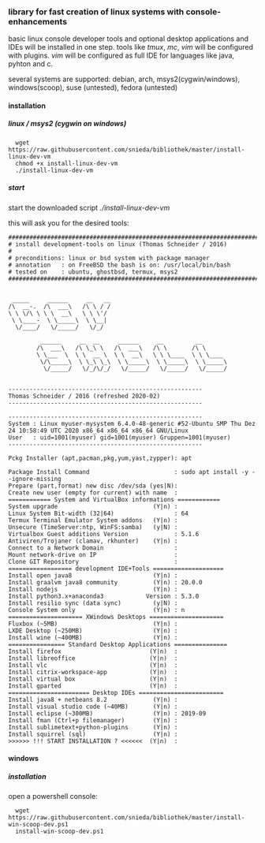 ### library for fast creation of linux systems with console-enhancements

basic linux console developer tools and optional desktop applications and IDEs will be installed in one step.
tools like *tmux*, *mc*, *vim* will be configured with plugins. *vim* will be configured as full IDE for languages like java, pyhton and c.

several systems are supported: debian, arch, msys2(cygwin/windows), windows(scoop), suse (untested), fedora (untested)

#### installation

##### linux / msys2 (cygwin on windows)

~~~~~~~~~~~~~~~~~~~~~~~~~~~~~~~~~~~~~~~~~~~~~~~~~~~~~~~
  wget https://raw.githubusercontent.com/snieda/bibliothek/master/install-linux-dev-vm
  chmod +x install-linux-dev-vm
  ./install-linux-dev-vm
~~~~~~~~~~~~~~~~~~~~~~~~~~~~~~~~~~~~~~~~~~~~~~~~~~~~~~~
  
##### start

start the downloaded script *./install-linux-dev-vm*

this will ask you for the desired tools:

~~~~~~~~~~~~~~~~~~~~~~~~~~~~~~~~~~~~~~~~~~~~~~~~~~~~~~~
##############################################################################
# install development-tools on linux (Thomas Schneider / 2016)
# 
# preconditions: linux or bsd system with package manager
# annotation   : on FreeBSD the bash is on: /usr/local/bin/bash
# tested on    : ubuntu, ghostbsd, termux, msys2
##############################################################################


 _____     ______     __   __  
/\  __-.  /\  ___\   /\ \ / /  
\ \ \/\ \ \ \  __\   \ \ \'/   
 \ \____-  \ \_____\  \ \__|   
  \/____/   \/_____/   \/_/    
                                                                                           
         ______     __  __     ______     __         __       
        /\  ___\   /\ \_\ \   /\  ___\   /\ \       /\ \      
        \ \___  \  \ \  __ \  \ \  __\   \ \ \____  \ \ \____ 
         \/\_____\  \ \_\ \_\  \ \_____\  \ \_____\  \ \_____\ 
          \/_____/   \/_/\/_/   \/_____/   \/_____/   \/_____/
                                                                                           

-------------------------------------------------------
Thomas Schneider / 2016 (refreshed 2020-02)
-------------------------------------------------------

-------------------------------------------------------
System : Linux myuser-mysystem 6.4.0-48-generic #52-Ubuntu SMP Thu Dez 24 10:58:49 UTC 2020 x86_64 x86_64 x86_64 GNU/Linux
User   : uid=1001(myuser) gid=1001(myuser) Gruppen=1001(myuser)
-------------------------------------------------------

Pckg Installer (apt,pacman,pkg,yum,yast,zypper): apt

Package Install Command                        : sudo apt install -y --ignore-missing 
Prepare (part,format) new disc /dev/sda (yes|N): 
Create new user (empty for current) with name  : 
============ System and VirtualBox informations ============
System upgrade                           (Y|n) : 
Linux System Bit-width (32|64)                 : 64
Termux Terminal Emulator System addons   (Y|n) : 
Unsecure (TimeServer:ntp, WinFS:samba)   (y|N) : 
Virtualbox Guest additions Version             : 5.1.6
Antiviren/Trojaner (clamav, rkhunter)    (Y|n) : 
Connect to a Network Domain                    : 
Mount network-drive on IP                      : 
Clone GIT Repository                           : 
================== development IDE+Tools ====================
Install open java8                       (Y|n) : 
Install graalvm java8 community          (Y|n) : 20.0.0
Install nodejs                           (Y|n) : 
Install python3.x+anaconda3            Version : 5.3.0
Install resilio sync (data sync)         (y|N) : 
Console System only                      (Y|n) : n
===================== XWindows Desktops =====================
Fluxbox (~5MB)                           (Y|n) : 
LXDE Desktop (~250MB)                    (Y|n) : 
Install wine (~400MB)                    (Y|n) : 
================ Standard Desktop Applications ===============
Install firefox                         (Y|n)  : 
Install libreoffice                     (Y|n)  : 
Install vlc                             (Y|n)  : 
Install citrix-workspace-app            (Y|n)  : 
Install virtual box                     (Y|n)  : 
Install gparted                         (Y|n)  : 
======================= Desktop IDEs ========================
Install java8 + netbeans 8.2             (Y|n) : 
Install visual studio code (~40MB)       (Y|n) : 
Install eclipse (~300MB)                 (Y|n) : 2019-09
Install fman (Ctrl+p filemanager)        (Y|n) : 
Install sublimetext+python-plugins       (Y|n) : 
Install squirrel (sql)                   (Y|n) : 
>>>>>> !!! START INSTALLATION ? <<<<<<  (Y|n)  : 
~~~~~~~~~~~~~~~~~~~~~~~~~~~~~~~~~~~~~~~~~~~~~~~~~~~~~~~

#### windows

##### installation

open a powershell console:

~~~~~~~~~~~~~~~~~~~~~~~~~~~~~~~~~~~~~~~~~~~~~~~~~~~~~~~
  wget https://raw.githubusercontent.com/snieda/bibliothek/master/install-win-scoop-dev.ps1
  install-win-scoop-dev.ps1
~~~~~~~~~~~~~~~~~~~~~~~~~~~~~~~~~~~~~~~~~~~~~~~~~~~~~~~
